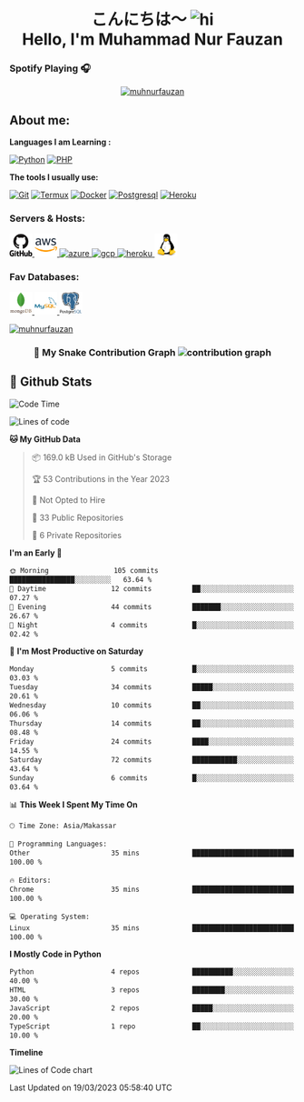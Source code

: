 <h1 align="center">こんにちは〜 <img src="https://user-images.githubusercontent.com/1303154/88677602-1635ba80-d120-11ea-84d8-d263ba5fc3c0.gif" width="40px" alt="hi"><br>Hello, I'm Muhammad Nur Fauzan</h1>

### Spotify Playing 🎧
<p align="center"> <a href="https://spotify-github-profile.vercel.app/api/view?uid=31b4jpi7kf7oulwx6heboi27yr4y&redirect=true"><img src="https://spotify-github-profile.vercel.app/api/view?uid=31b4jpi7kf7oulwx6heboi27yr4y&cover_image=true&theme=default&show_offline=true&background_color=121212&bar_color_cover=true" alt="muhnurfauzan" /></a> </p>

## **About me**:

**Languages I am Learning :**

[![Python](https://img.shields.io/badge/-Python-%232c3e50?style=flat-square&logo=python)](https://python.org)
[![PHP](https://img.shields.io/badge/-PHP-%232c3e50?style=flat-square&logo=php)](https://php.net)

**The tools I usually use:**

[![Git](https://img.shields.io/badge/-Git-%23F05032?style=flat-square&logo=git&logoColor=%23ffffff)](https://git-scm.com)
[![Termux](https://img.shields.io/badge/-Termux-%232c3e50?style=flat-square&logo=typescript)](https://termux.com)
[![Docker](https://img.shields.io/badge/-Docker-%23007ACC?style=flat-square&logo=docker)](https://www.docker.com/)
[![Postgresql](https://img.shields.io/badge/-Postgresql-%232c3e50?style=flat-square&logo=postgresql)](https://postgresql.org)
[![Heroku](https://img.shields.io/badge/-Heroku-purple?style=flat-square&logo=heroku)](https://heroku.com)

<h3 align="left">Servers & Hosts:</h3>
<p align="left"> <a href="https://github.com/" target="_blank"> <img src="https://github.com/devicons/devicon/raw/master/icons/github/github-original-wordmark.svg" alt="github" width="40" height="40"/> </a> <a href="https://aws.amazon.com" target="_blank"> <img src="https://raw.githubusercontent.com/devicons/devicon/master/icons/amazonwebservices/amazonwebservices-original-wordmark.svg" alt="aws" width="40" height="40"/> </a> <a href="https://azure.microsoft.com/en-in/" target="_blank"> <img src="https://www.vectorlogo.zone/logos/microsoft_azure/microsoft_azure-icon.svg" alt="azure" width="40" height="40"/> </a> <a href="https://cloud.google.com" target="_blank"> <img src="https://www.vectorlogo.zone/logos/google_cloud/google_cloud-icon.svg" alt="gcp" width="40" height="40"/> </a> <a href="https://heroku.com" target="_blank"> <img src="https://www.vectorlogo.zone/logos/heroku/heroku-icon.svg" alt="heroku" width="40" height="40"/> </a> <a href="https://www.linux.org/" target="_blank"> <img src="https://raw.githubusercontent.com/devicons/devicon/master/icons/linux/linux-original.svg" alt="linux" width="40" height="40"/> </a> </p>

<h3 align="left">Fav Databases:</h3>
<p align="left"> <a href="https://www.mongodb.com/" target="_blank"> <img src="https://raw.githubusercontent.com/devicons/devicon/master/icons/mongodb/mongodb-original-wordmark.svg" alt="mongodb" width="40" height="40"/> </a> <a href="https://www.mysql.com/" target="_blank"> <img src="https://raw.githubusercontent.com/devicons/devicon/master/icons/mysql/mysql-original-wordmark.svg" alt="mysql" width="40" height="40"/> </a> <a href="https://www.postgresql.org" target="_blank"> <img src="https://raw.githubusercontent.com/devicons/devicon/master/icons/postgresql/postgresql-original-wordmark.svg" alt="postgresql" width="40" height="40"/> </a> </p>

<p align="left"> <a href="https://github.com/muhnurfauzan"><img src="https://github-profile-trophy.vercel.app/?username=muhnurfauzan" alt="muhnurfauzan" /></a> </p>

<p align="center">
  <h3 align="center">🐍 My Snake Contribution Graph 
    <img src="https://github.com/muhnurfauzan/muhnurfauzan/raw/output/github-contribution-grid-snake.svg" alt="contribution graph">
  </h3>
</p>


##  🐙 **Github Stats**

<!--START_SECTION:waka-->
![Code Time](http://img.shields.io/badge/Code%20Time-79%20hrs%2049%20mins-blue)

![Lines of code](https://img.shields.io/badge/From%20Hello%20World%20I%27ve%20Written-16.7%20thousand%20lines%20of%20code-blue)

**🐱 My GitHub Data** 

> 📦 169.0 kB Used in GitHub's Storage 
 > 
> 🏆 53 Contributions in the Year 2023
 > 
> 🚫 Not Opted to Hire
 > 
> 📜 33 Public Repositories 
 > 
> 🔑 6 Private Repositories 
 > 
**I'm an Early 🐤** 

```text
🌞 Morning                105 commits         ████████████████░░░░░░░░░   63.64 % 
🌆 Daytime                12 commits          ██░░░░░░░░░░░░░░░░░░░░░░░   07.27 % 
🌃 Evening                44 commits          ███████░░░░░░░░░░░░░░░░░░   26.67 % 
🌙 Night                  4 commits           █░░░░░░░░░░░░░░░░░░░░░░░░   02.42 % 
```
📅 **I'm Most Productive on Saturday** 

```text
Monday                   5 commits           █░░░░░░░░░░░░░░░░░░░░░░░░   03.03 % 
Tuesday                  34 commits          █████░░░░░░░░░░░░░░░░░░░░   20.61 % 
Wednesday                10 commits          ██░░░░░░░░░░░░░░░░░░░░░░░   06.06 % 
Thursday                 14 commits          ██░░░░░░░░░░░░░░░░░░░░░░░   08.48 % 
Friday                   24 commits          ████░░░░░░░░░░░░░░░░░░░░░   14.55 % 
Saturday                 72 commits          ███████████░░░░░░░░░░░░░░   43.64 % 
Sunday                   6 commits           █░░░░░░░░░░░░░░░░░░░░░░░░   03.64 % 
```


📊 **This Week I Spent My Time On** 

```text
🕑︎ Time Zone: Asia/Makassar

💬 Programming Languages: 
Other                    35 mins             █████████████████████████   100.00 % 

🔥 Editors: 
Chrome                   35 mins             █████████████████████████   100.00 % 

💻 Operating System: 
Linux                    35 mins             █████████████████████████   100.00 % 
```

**I Mostly Code in Python** 

```text
Python                   4 repos             ██████████░░░░░░░░░░░░░░░   40.00 % 
HTML                     3 repos             ████████░░░░░░░░░░░░░░░░░   30.00 % 
JavaScript               2 repos             █████░░░░░░░░░░░░░░░░░░░░   20.00 % 
TypeScript               1 repo              ██░░░░░░░░░░░░░░░░░░░░░░░   10.00 % 
```



**Timeline**

![Lines of Code chart](https://raw.githubusercontent.com/muhnurfauzan/muhnurfauzan/main/assets/bar_graph.png)


 Last Updated on 19/03/2023 05:58:40 UTC
<!--END_SECTION:waka-->

